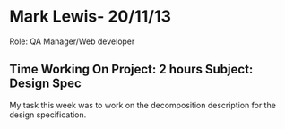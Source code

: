 Mark Lewis- 20/11/13 
===============
Role: QA Manager/Web developer

Time Working On Project: 2 hours
Subject: Design Spec
---------------
My task this week was to work on the decomposition description for the design specification.
